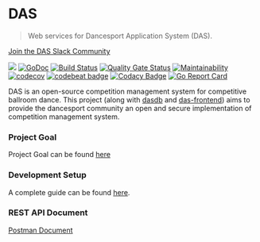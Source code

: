 # DAS
> Web services for Dancesport Application System (DAS).

[Join the DAS Slack Community](https://join.slack.com/t/ballroomdev/shared_invite/enQtMzg4OTU4OTAyNjQ3LTZmYWU2ZTA1Njc2NmI2YWIyZGRlMTQ1MGYyODM0ZWVmZjAzN2ZkNTcyYzNiM2NiMjE2MjI4YjQyNjcyNTU1MGE)


![](https://img.shields.io/github/license/DancesportSoftware/das.svg?style=flat-square)
[![GoDoc](https://godoc.org/github.com/ProximaB/das?status.svg)](https://godoc.org/github.com/ProximaB/das)
[![Build Status](https://travis-ci.org/DancesportSoftware/das.svg?branch=master)](https://travis-ci.org/DancesportSoftware/das)
[![Quality Gate Status](https://sonarcloud.io/api/project_badges/measure?project=dancesport-application-system&metric=alert_status)](https://sonarcloud.io/dashboard?id=dancesport-application-system)
[![Maintainability](https://api.codeclimate.com/v1/badges/61cb307b8e2f5045cdb4/maintainability)](https://codeclimate.com/github/DancesportSoftware/das/maintainability)
[![codecov](https://codecov.io/gh/DancesportSoftware/das/branch/development/graph/badge.svg)](https://codecov.io/gh/DancesportSoftware/das)
[![codebeat badge](https://codebeat.co/badges/760a6628-dd44-4e33-af98-c195bc85fd20)](https://codebeat.co/projects/github-com-dancesportsoftware-das-master)
[![Codacy Badge](https://api.codacy.com/project/badge/Grade/76bb2da0aa0e4a2486365500d3f93e8f)](https://www.codacy.com/app/DancesportSoftware/das_2?utm_source=github.com&amp;utm_medium=referral&amp;utm_content=DancesportSoftware/das&amp;utm_campaign=Badge_Grade)
[![Go Report Card](https://goreportcard.com/badge/github.com/ProximaB/das)](https://goreportcard.com/report/github.com/ProximaB/das)

DAS is an open-source competition management system for competitive ballroom
dance. This project (along with [dasdb](https://github.com/ProximaB/dasdb) and 
[das-frontend](https://github.com/ProximaB/das-frontend)) aims to provide the dancesport community
an open and secure implementation of competition management system.

### Project Goal
Project Goal can be found [here](docs/goal.md)

### Development Setup

A complete guide can be found [here](docs/setup.md).

### REST API Document
[Postman Document](https://documenter.getpostman.com/view/2986351/RWaNQ73Z)
